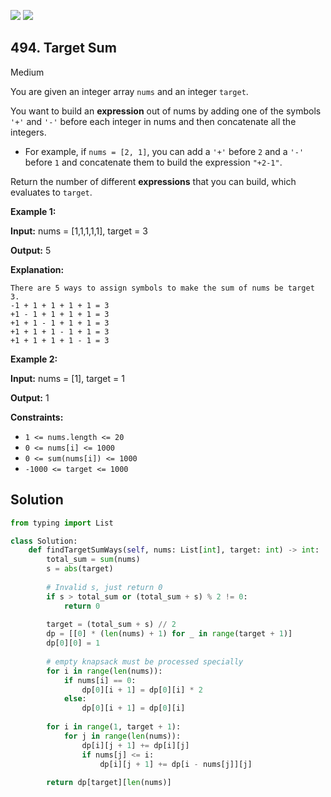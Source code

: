 [![](https://img.shields.io/github/stars/LeetCode-in-Python/LeetCode-in-Python?label=Stars&style=flat-square)](https://github.com/LeetCode-in-Python/LeetCode-in-Python)
[![](https://img.shields.io/github/forks/LeetCode-in-Python/LeetCode-in-Python?label=Fork%20me%20on%20GitHub%20&style=flat-square)](https://github.com/LeetCode-in-Python/LeetCode-in-Python/fork)

## 494\. Target Sum

Medium

You are given an integer array `nums` and an integer `target`.

You want to build an **expression** out of nums by adding one of the symbols `'+'` and `'-'` before each integer in nums and then concatenate all the integers.

*   For example, if `nums = [2, 1]`, you can add a `'+'` before `2` and a `'-'` before `1` and concatenate them to build the expression `"+2-1"`.

Return the number of different **expressions** that you can build, which evaluates to `target`.

**Example 1:**

**Input:** nums = [1,1,1,1,1], target = 3

**Output:** 5

**Explanation:**

    There are 5 ways to assign symbols to make the sum of nums be target 3.
    -1 + 1 + 1 + 1 + 1 = 3
    +1 - 1 + 1 + 1 + 1 = 3
    +1 + 1 - 1 + 1 + 1 = 3
    +1 + 1 + 1 - 1 + 1 = 3
    +1 + 1 + 1 + 1 - 1 = 3 

**Example 2:**

**Input:** nums = [1], target = 1

**Output:** 1 

**Constraints:**

*   `1 <= nums.length <= 20`
*   `0 <= nums[i] <= 1000`
*   `0 <= sum(nums[i]) <= 1000`
*   `-1000 <= target <= 1000`

## Solution

```python
from typing import List

class Solution:
    def findTargetSumWays(self, nums: List[int], target: int) -> int:
        total_sum = sum(nums)
        s = abs(target)
        
        # Invalid s, just return 0
        if s > total_sum or (total_sum + s) % 2 != 0:
            return 0
        
        target = (total_sum + s) // 2
        dp = [[0] * (len(nums) + 1) for _ in range(target + 1)]
        dp[0][0] = 1
        
        # empty knapsack must be processed specially
        for i in range(len(nums)):
            if nums[i] == 0:
                dp[0][i + 1] = dp[0][i] * 2
            else:
                dp[0][i + 1] = dp[0][i]
        
        for i in range(1, target + 1):
            for j in range(len(nums)):
                dp[i][j + 1] += dp[i][j]
                if nums[j] <= i:
                    dp[i][j + 1] += dp[i - nums[j]][j]
        
        return dp[target][len(nums)]
```